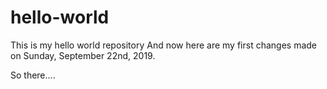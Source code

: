 # hello-world
This is my hello world repository
And now here are my first changes made on Sunday, September 22nd, 2019.

So there....
